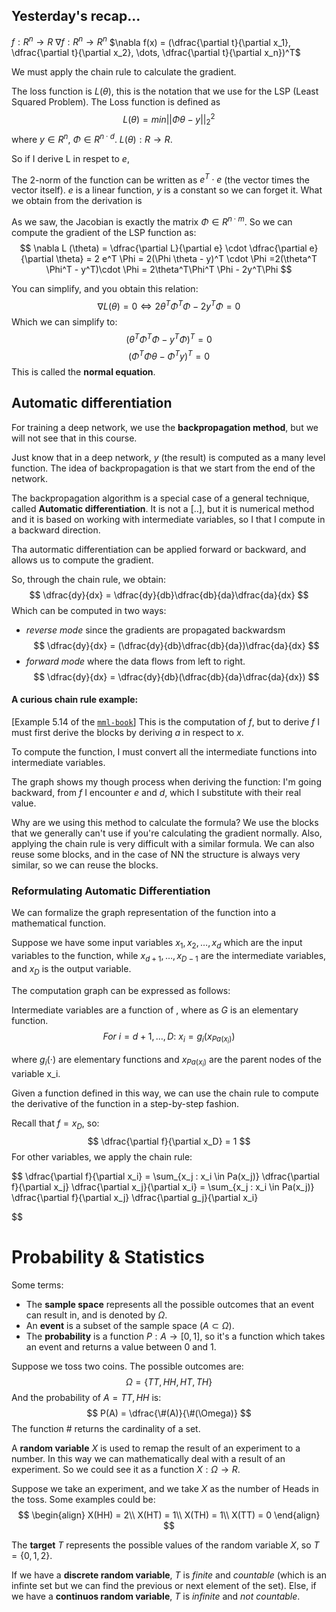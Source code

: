 ## Yesterday's recap...

$f: R^n \longrightarrow R$
$\nabla f: R^n \longrightarrow R^n$
$\nabla f(x) = (\dfrac{\partial t}{\partial x_1}, \dfrac{\partial t}{\partial x_2}, \dots, \dfrac{\partial t}{\partial x_n})^T$

We must apply the chain rule to calculate the gradient. 

The loss function is $L(\theta)$, this is the notation that we use for the LSP (Least Squared Problem). The Loss function is defined as
$$
L(\theta) = min||\Phi \theta - y||^2_2
$$
where $y \in R^n$, $\Phi \in R^{n \cdot d}$. $L(\theta) : R \longrightarrow R$.

So if I derive L in respet to $e$, 

The 2-norm of the function can be written as $e^T \cdot e$ (the vector times the vector itself).
$e$ is a linear function, $y$ is a constant so we can forget it. What we obtain from the derivation is 

As we saw, the Jacobian is exactly the matrix $\Phi \in R^{n\cdot m}$. So we can compute the gradient of the LSP function as:
$$
\nabla L (\theta) = \dfrac{\partial L}{\partial e} \cdot \dfrac{\partial e}{\partial \theta} = 2 e^T \Phi = 2(\Phi \theta - y)^T \cdot \Phi
=2(\theta^T \Phi^T - y^T)\cdot \Phi
= 2\theta^T\Phi^T \Phi - 2y^T\Phi
$$


You can simplify, and you obtain this relation:
$$
\nabla L(\theta) = 0 \iff  2\theta^T\Phi^T \Phi - 2y^T\Phi = 0
$$
Which we can simplify to:
$$
(\theta^T\Phi^T \Phi - y^T\Phi)^T = 0
$$
$$
(\Phi^T \Phi \theta - \Phi^T y)^T = 0
$$
This is called the __normal equation__.

## Automatic differentiation
For training a deep network, we use the __backpropagation method__, but we will not see that in this course. 

Just know that in a deep network, $y$ (the result) is computed as a many level function. The idea of backpropagation is that we start from the end of the network. 

The backpropagation algorithm is a special case of a general technique, called **Automatic differentiation**. It is not a [..], but it is numerical method and it is based on working with intermediate variables, so I that I compute in a backward direction. 

Tha autormatic differentiation can be applied forward or backward, and allows us to compute the gradient. 

So, through the chain rule, we obtain:
$$
\dfrac{dy}{dx} = \dfrac{dy}{db}\dfrac{db}{da}\dfrac{da}{dx}
$$
Which can be computed in two ways: 
- _reverse mode_ since the gradients are propagated backwardsm 
$$
\dfrac{dy}{dx} = (\dfrac{dy}{db}\dfrac{db}{da})\dfrac{da}{dx}
$$
- _forward mode_ where the data flows from left to right. 
$$
\dfrac{dy}{dx} = \dfrac{dy}{db}(\dfrac{db}{da}\dfrac{da}{dx})
$$


#### A curious chain rule example:
\[Example 5.14 of the [`mml-book`](https://virtuale.unibo.it/pluginfile.php/1421704/mod_resource/content/0/mml-book_ch5.pdf)\]
This is the computation of $f$, but to derive $f$ I must first derive the blocks by deriving $a$ in respect to $x$.

To compute the function, I must convert all the intermediate functions into intermediate variables. 

The graph shows my though process when deriving the function: I'm going backward, from $f$ I encounter $e$ and $d$, which I substitute with their real value. 

Why are we using this method to calculate the formula?
We use the blocks that we generally can't use if you're calculating the gradient normally. Also, applying the chain rule is very difficult with a similar formula. We can also reuse some blocks, and in the case of NN the structure is always very similar, so we can reuse the blocks. 


### Reformulating Automatic Differentiation

We can formalize the graph representation of the function into a mathematical function. 

Suppose we have some input variables $x_1, x_2, \dots, x_d$ which are the input variables to the function, while $x_{d+1}, \dots, x_{D-1}$ are the intermediate variables, and $x_D$ is the output variable. 

The computation graph can be expressed as follows:

Intermediate variables are a function of , where as $G$ is an elementary function. 
$$
For \ i = d+1, \dots, D:\ x_i = g_i (x_{Pa(x_i)})
$$

where $g_i(\cdot)$ are elementary functions and $x_{Pa(x_i)}$ are the parent nodes of the variable x_i. 

Given a function defined in this way, we can use the chain rule to compute the derivative of the function in a step-by-step fashion. 

Recall that $f = x_D$, so:
$$
\dfrac{\partial f}{\partial x_D} = 1
$$
For other variables, we apply the chain rule:

$$
\dfrac{\partial f}{\partial x_i} = \sum_{x_j : x_i \in Pa(x_j)} \dfrac{\partial f}{\partial x_j} \dfrac{\partial x_j}{\partial x_i}
= \sum_{x_j : x_i \in Pa(x_j)} \dfrac{\partial f}{\partial x_j} \dfrac{\partial g_j}{\partial x_i}

$$



# Probability & Statistics

Some terms:
- The __sample space__ represents all the possible outcomes that an event can result in, and is denoted by $\Omega$.
- An __event__ is a subset of the sample space ($A \subset \Omega$). 
- The __probability__ is a function $P: A \longrightarrow [0, 1]$, so it's a function which takes an event and returns a value between 0 and 1.

Suppose we toss two coins. The possible outcomes are:
$$ \Omega = \{TT, HH, HT, TH\}$$
And the probability of $A = {TT, HH}$ is:
$$
P(A) = \dfrac{\#(A)}{\#(\Omega)}
$$
The function $\#$ returns the cardinality of a set. 

A __random variable__ $X$ is used to remap the result of an experiment to a number. In this way we can mathematically deal with a result of an experiment. So we could see it as a function $X: \Omega \longrightarrow R$. 

Suppose we take an experiment, and we take $X$ as the number of Heads in the toss. 
Some examples could be:
$$
\begin{align}
X(HH) = 2\\ 
X(HT) = 1\\
X(TH) = 1\\
X(TT) = 0
\end{align}
$$

The __target__ $T$ represents the possible values of the random variable $X$, so 
$T=\{0,1,2\}$. 

If we have a __discrete random variable__, $T$ is _finite_ and _countable_ (which is an infinte set but we can find the previous or next element of the set).
Else, if we have a __continuos random variable__, $T$ is _infinite_ and _not countable_.